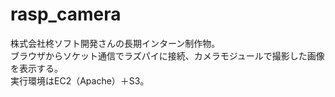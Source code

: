 # rasp_camera
株式会社柊ソフト開発さんの長期インターン制作物。<br>
ブラウザからソケット通信でラズパイに接続、カメラモジュールで撮影した画像を表示する。<br>
実行環境はEC2（Apache）＋S3。
